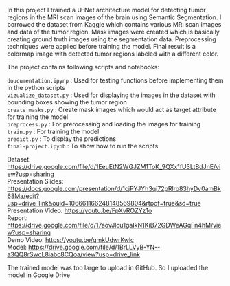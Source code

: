 In this project I trained a U-Net architecture model for detecting tumor regions in the MRI scan images of the brain using Semantic Segmentation. I borrowed the dataset from Kaggle which contains various MRI scan images and data of the tumor region. Mask images were created which is basically creating ground truth images using the segmentation data. Preprocessing techniques were applied before training the model. Final result is a colormap image with detected tumor regions labeled with a different color.

The project contains following scripts and notebooks:

`doucumentation.ipynp`  : Used for testing functions before implementing them in the python scripts<br>
`vizualize_dataset.py`  : Used for displaying the images in the dataset with bounding boxes showing the tumor region<br>
`create_masks.py`       : Create mask images which would act as target attribute for training the model<br>
`preprocess.py`         : For prerocessing and loading the images for training<br>
`train.py`              : For training the model<br>
`predict.py`            : To display the predictions<br>
`final-project.ipynb`   : To show how to run the scripts

Dataset: https://drive.google.com/file/d/1EeuEtN2WGJZM1ToK_9QXx1fU3LtBdJnE/view?usp=sharing<br>
Presentation Slides: https://docs.google.com/presentation/d/1cjPYJYh3qi72pRlro83hyDv0amBk68Ma/edit?usp=drive_link&ouid=106661166248148569804&rtpof=true&sd=true<br>
Presentation Video: https://youtu.be/FpXvROZYz1o <br>
Report: https://drive.google.com/file/d/17aovJlcu1gaIkN1KiB72GDWeAGqFn4hM/view?usp=sharing<br>
Demo Video: https://youtu.be/qmkUdwrKwlc<br>
Model: https://drive.google.com/file/d/1BrLLVyB-YN--a3QQ8rSwcL8iabc8CQoa/view?usp=drive_link

The trained model was too large to upload in GitHub. So I uploaded the model in Google Drive
